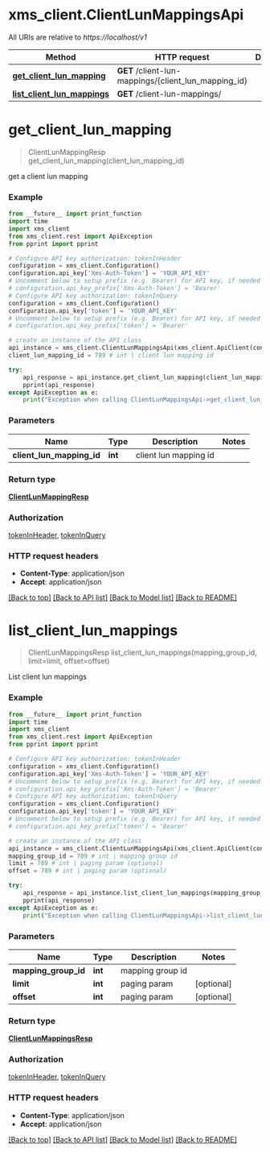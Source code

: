 # xms_client.ClientLunMappingsApi

All URIs are relative to *https://localhost/v1*

Method | HTTP request | Description
------------- | ------------- | -------------
[**get_client_lun_mapping**](ClientLunMappingsApi.md#get_client_lun_mapping) | **GET** /client-lun-mappings/{client_lun_mapping_id} | 
[**list_client_lun_mappings**](ClientLunMappingsApi.md#list_client_lun_mappings) | **GET** /client-lun-mappings/ | 


# **get_client_lun_mapping**
> ClientLunMappingResp get_client_lun_mapping(client_lun_mapping_id)



get a client lun mapping

### Example
```python
from __future__ import print_function
import time
import xms_client
from xms_client.rest import ApiException
from pprint import pprint

# Configure API key authorization: tokenInHeader
configuration = xms_client.Configuration()
configuration.api_key['Xms-Auth-Token'] = 'YOUR_API_KEY'
# Uncomment below to setup prefix (e.g. Bearer) for API key, if needed
# configuration.api_key_prefix['Xms-Auth-Token'] = 'Bearer'
# Configure API key authorization: tokenInQuery
configuration = xms_client.Configuration()
configuration.api_key['token'] = 'YOUR_API_KEY'
# Uncomment below to setup prefix (e.g. Bearer) for API key, if needed
# configuration.api_key_prefix['token'] = 'Bearer'

# create an instance of the API class
api_instance = xms_client.ClientLunMappingsApi(xms_client.ApiClient(configuration))
client_lun_mapping_id = 789 # int | client lun mapping id

try:
    api_response = api_instance.get_client_lun_mapping(client_lun_mapping_id)
    pprint(api_response)
except ApiException as e:
    print("Exception when calling ClientLunMappingsApi->get_client_lun_mapping: %s\n" % e)
```

### Parameters

Name | Type | Description  | Notes
------------- | ------------- | ------------- | -------------
 **client_lun_mapping_id** | **int**| client lun mapping id | 

### Return type

[**ClientLunMappingResp**](ClientLunMappingResp.md)

### Authorization

[tokenInHeader](../README.md#tokenInHeader), [tokenInQuery](../README.md#tokenInQuery)

### HTTP request headers

 - **Content-Type**: application/json
 - **Accept**: application/json

[[Back to top]](#) [[Back to API list]](../README.md#documentation-for-api-endpoints) [[Back to Model list]](../README.md#documentation-for-models) [[Back to README]](../README.md)

# **list_client_lun_mappings**
> ClientLunMappingsResp list_client_lun_mappings(mapping_group_id, limit=limit, offset=offset)



List client lun mappings

### Example
```python
from __future__ import print_function
import time
import xms_client
from xms_client.rest import ApiException
from pprint import pprint

# Configure API key authorization: tokenInHeader
configuration = xms_client.Configuration()
configuration.api_key['Xms-Auth-Token'] = 'YOUR_API_KEY'
# Uncomment below to setup prefix (e.g. Bearer) for API key, if needed
# configuration.api_key_prefix['Xms-Auth-Token'] = 'Bearer'
# Configure API key authorization: tokenInQuery
configuration = xms_client.Configuration()
configuration.api_key['token'] = 'YOUR_API_KEY'
# Uncomment below to setup prefix (e.g. Bearer) for API key, if needed
# configuration.api_key_prefix['token'] = 'Bearer'

# create an instance of the API class
api_instance = xms_client.ClientLunMappingsApi(xms_client.ApiClient(configuration))
mapping_group_id = 789 # int | mapping group id
limit = 789 # int | paging param (optional)
offset = 789 # int | paging param (optional)

try:
    api_response = api_instance.list_client_lun_mappings(mapping_group_id, limit=limit, offset=offset)
    pprint(api_response)
except ApiException as e:
    print("Exception when calling ClientLunMappingsApi->list_client_lun_mappings: %s\n" % e)
```

### Parameters

Name | Type | Description  | Notes
------------- | ------------- | ------------- | -------------
 **mapping_group_id** | **int**| mapping group id | 
 **limit** | **int**| paging param | [optional] 
 **offset** | **int**| paging param | [optional] 

### Return type

[**ClientLunMappingsResp**](ClientLunMappingsResp.md)

### Authorization

[tokenInHeader](../README.md#tokenInHeader), [tokenInQuery](../README.md#tokenInQuery)

### HTTP request headers

 - **Content-Type**: application/json
 - **Accept**: application/json

[[Back to top]](#) [[Back to API list]](../README.md#documentation-for-api-endpoints) [[Back to Model list]](../README.md#documentation-for-models) [[Back to README]](../README.md)

